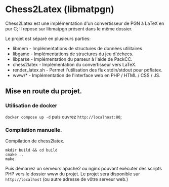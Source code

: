 # Chess2Latex (libmatpgn)

Chess2Latex est une implémentation d'un convertisseur de PGN à LaTeX en pur C; Il repose sur libmatpgn présent dans le même dossier.

Le projet est séparé en plusieurs parties:

* libmem - Implémentations de structures de données utilitaires
* libgame - Implémentations de structures du jeu d'échecs.
* libparse - Implémentation du parseur à l'aide de PackCC.
* chess2latex - Implémentation du convertisseur vers LaTeX.
* render_latex.sh - Permet l'utilisation des flux stdin/stdout pour pdflatex.
* www/* - Implémentation de l'interface web en PHP / HTML / CSS / JS.

## Mise en route du projet.

### Utilisation de docker

`docker compose up -d` puis ouvrez `http://localhost:80`;

### Compilation manuelle.

Compilation de chess2latex.
```
mkdir build && cd build
cmake ..
make
```

Puis démarrez un serveurs apache2 ou nginx pouvant exécuter des scripts PHP vers le dossier www du projet.
Le projet sera disponible sur `http://localhost` (ou autre adresse de vôtre serveur web.)
